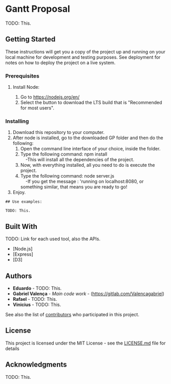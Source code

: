# Gantt Proposal

TODO: This.

## Getting Started

These instructions will get you a copy of the project up and running on your local machine for development and testing purposes. See deployment for notes on how to deploy the project on a live system.

### Prerequisites

1. Install Node:

    1. Go to https://nodejs.org/en/
    2. Select the button to download the LTS build that is "Recommended for most users".


### Installing

1. Download this repository to your computer.
2. After node is installed, go to the downloaded GP folder and then do the following:
    1. Open the command line interface of your choice, inside the folder.
    2. Type the following command: npm install<br/>
        &nbsp;&nbsp;&nbsp;&nbsp;-This will install all the dependencies of the project.
    3. Now, with everything installed, all you need to do is execute the project.
    4. Type the following command: node server.js<br/>
        &nbsp;&nbsp;&nbsp;&nbsp;-If you get the message : 'running on localhost:8080, or something similar, that means you are ready to go!
3. Enjoy.
    

```
## Use examples:

TODO: This.

```

## Built With

TODO: Link for each used tool, also the APIs.

* [Node.js]
* [Express]
* [D3]


## Authors

* **Eduardo** - TODO: This.
* **Gabriel Valença** - *Main code work* - (https://gitlab.com/Valencagabriel)
* **Rafael** - TODO: This.
* **Vinicius**  - TODO: This.


See also the list of [contributors](https://github.com/your/project/contributors) who participated in this project.

## License

This project is licensed under the MIT License - see the [LICENSE.md](LICENSE.md) file for details

## Acknowledgments

TODO: This.

